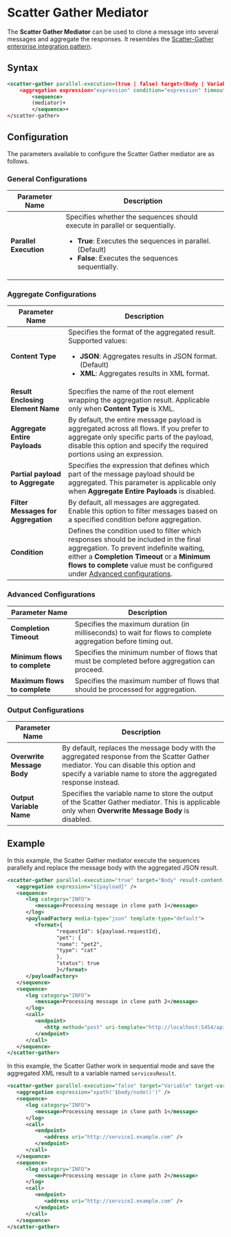 # Scatter Gather Mediator

The **Scatter Gather Mediator** can be used to clone a message into several messages and aggregate the responses. It resembles the [Scatter-Gather enterprise integration pattern]({{base_path}}/learn/enterprise-integration-patterns/message-routing/scatter-gather/).

## Syntax

```xml
<scatter-gather parallel-execution=(true | false) target=(Body | Variable) target-variable=(string) result-content-type=(JSON | XML) result-enclosing-element=(string)>
    <aggregation expression="expression" condition="expression" timeout="long" min-messages="expression" max-messages="expression"/>
        <sequence>
        (mediator)+
        </sequence>+
</scatter-gather>
```
## Configuration

The parameters available to configure the Scatter Gather mediator are as follows.

### General Configurations

<table>
   <thead>
      <tr class="header">
         <th>Parameter Name</th>
         <th>Description</th>
      </tr>
   </thead>
   <tbody>
      <tr class="odd">
         <td><strong>Parallel Execution</strong></td>
         <td>
            Specifies whether the sequences should execute in parallel or sequentially. 
            <ul>
               <li><strong>True</strong>: Executes the sequences in parallel. (Default)</li>
               <li><strong>False</strong>: Executes the sequences sequentially.</li>
            </ul>
         </td>
      </tr>
   </tbody>
</table>

### Aggregate Configurations

<table>
   <thead>
      <tr>
         <th>Parameter Name</th>
         <th>Description</th>
      </tr>
   </thead>
   <tbody>
      <tr class="odd">
         <td><strong>Content Type</strong></td>
         <td>
            Specifies the format of the aggregated result. Supported values:
            <ul>
               <li><strong>JSON</strong>: Aggregates results in JSON format. (Default)</li>
               <li><strong>XML</strong>: Aggregates results in XML format.</li>
            </ul>
         </td>
      </tr>
      <tr class="even">
         <td><strong>Result Enclosing Element Name</strong></td>
         <td>Specifies the name of the root element wrapping the aggregation result. Applicable only when <strong>Content Type</strong> is XML.</td>
      </tr>
      <tr class="odd">
         <td><strong>Aggregate Entire Payloads</strong></td>
         <td>
            By default, the entire message payload is aggregated across all flows. If you prefer to aggregate only specific parts of the payload, disable this option and specify the required portions using an expression.
         </td>
      </tr>
      <tr class="even">
         <td><strong>Partial payload to Aggregate</strong></td>
         <td>
            Specifies the expression that defines which part of the message payload should be aggregated.
            This parameter is applicable only when <strong>Aggregate Entire Payloads</strong> is disabled.
         </td>
      </tr>
      <tr class="odd">
         <td><strong>Filter Messages for Aggregation</strong></td>
         <td>
            By default, all messages are aggregated. Enable this option to filter messages based on a specified condition before aggregation.
         </td>
      </tr>
      <tr class="even">
         <td><strong>Condition</strong></td>
         <td>
            Defines the condition used to filter which responses should be included in the final aggregation.
            To prevent indefinite waiting, either a <strong>Completion Timeout</strong> or a <strong>Minimum flows to complete</strong> value must be configured under <a href="{{base_path}}/reference/mediators/scatter-gather-mediator/#advanced-configurations">Advanced configurations</a>.
         </td>
      </tr>
   </tbody>
</table>

### Advanced Configurations

<table>
   <thead>
      <tr>
         <th>Parameter Name</th>
         <th>Description</th>
      </tr>
   </thead>
   <tbody>
      <tr>
         <td><strong>Completion Timeout</strong></td>
         <td>
            Specifies the maximum duration (in milliseconds) to wait for flows to complete aggregation before timing out.
         </td>
      </tr>
      <tr>
         <td><strong>Minimum flows to complete</strong></td>
         <td>
            Specifies the minimum number of flows that must be completed before aggregation can proceed.
         </td>
      </tr>
      <tr>
         <td><strong>Maximum flows to complete</strong></td>
         <td>
            Specifies the maximum number of flows that should be processed for aggregation.
         </td>
      </tr>
   </tbody>
</table>

### Output Configurations

<table>
   <thead>
      <tr>
         <th>Parameter Name</th>
         <th>Description</th>
      </tr>
   </thead>
   <tbody>
      <tr>
         <td><strong>Overwrite Message Body</strong></td>
         <td>
            By default, replaces the message body with the aggregated response from the Scatter Gather mediator.
            You can disable this option and specify a variable name to store the aggregated response instead.
         </td>
      </tr>
      <tr>
         <td><strong>Output Variable Name</strong></td>
         <td>
            Specifies the variable name to store the output of the Scatter Gather mediator.
            This is applicable only when <strong>Overwrite Message Body</strong> is disabled.
         </td>
      </tr>
   </tbody>
</table>

## Example

In this example, the Scatter Gather mediator execute the sequences parallelly and replace the message body with the aggregated JSON result.

```xml
<scatter-gather parallel-execution="true" target="Body" result-content-type="JSON">
   <aggregation expression="${payload}" />
   <sequence>
      <log category="INFO">
         <message>Processing message in clone path 1</message>
      </log>
      <payloadFactory media-type="json" template-type="default">
         <format>{
                "requestId": ${payload.requestId},
                "pet": {
                "name": "pet2",
                "type": "cat"
                },
                "status": true
                }</format>
      </payloadFactory>
   </sequence>
   <sequence>
      <log category="INFO">
         <message>Processing message in clone path 2</message>
      </log>
      <call> 
         <endpoint>
            <http method="post" uri-template="http://localhost:5454/api/pet"/>
         </endpoint>
      </call>
   </sequence>
</scatter-gather>
```

In this example, the Scatter Gather work in sequential mode and save the aggregated XML result to a variable named <code>servicesResult</code>.

```xml
<scatter-gather parallel-execution="false" target="Variable" target-variable="servicesResult" result-content-type="XML" result-enclosing-element="AggregatedResults">
   <aggregation expression="xpath('$body/node()')" />
   <sequence>
      <log category="INFO">
         <message>Processing message in clone path 1</message>
      </log>
      <call>
         <endpoint>
            <address uri="http://service1.example.com" />
         </endpoint>
      </call>
   </sequence>
   <sequence>
      <log category="INFO">
         <message>Processing message in clone path 2</message>
      </log>
      <call>
         <endpoint>
            <address uri="http://service2.example.com" />
         </endpoint>
      </call>
   </sequence>
</scatter-gather>
```
